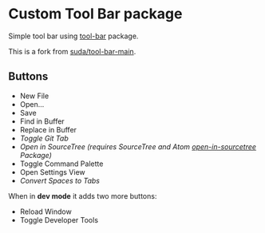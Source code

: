 # Custom Tool Bar package

Simple tool bar using [tool-bar](https://atom.io/packages/tool-bar) package.

This is a fork from [suda/tool-bar-main](https://atom.io/packages/tool-bar-main).

## Buttons

* New File
* Open...
* Save
* Find in Buffer
* Replace in Buffer
* *Toggle Git Tab*
* *Open in SourceTree (requires SourceTree and Atom [open-in-sourcetree](https://atom.io/packages/open-in-sourcetree) Package)*
* Toggle Command Palette
* Open Settings View
* *Convert Spaces to Tabs*

When in **dev mode** it adds two more buttons:

* Reload Window
* Toggle Developer Tools
